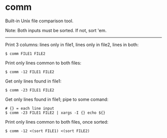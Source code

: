 # comm

Built-in Unix file comparison tool.

Note: Both inputs must be sorted. If not, sort 'em.

---

Print 3 columns: lines only in file1, lines only in file2, lines in both:
```shell
$ comm FILE1 FILE2
```

Print only lines common to both files:
```shell
$ comm -12 FILE1 FILE2
```

Get only lines found in file1:
```shell
$ comm -23 FILE1 FILE2
```

Get only lines found in file1; pipe to some comand:
```shell
# {} = each line input
$ comm -23 FILE1 FILE2 | xargs -I {} echo ${}
```

Print only lines common to both files, once sorted:
```shell
$ comm -12 <(sort FILE1) <(sort FILE2)
```
